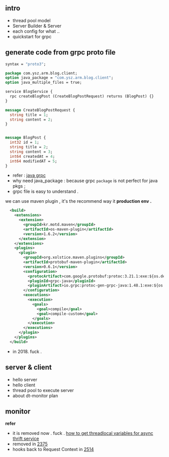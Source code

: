 ## intro

- thread pool model
- Server Builder & Server
- each config for what ..
- quickstart for grpc

## generate code from grpc proto file

```protobuf
syntax = "proto3";

package com.ysz.arm.blog.client;
option java_package = "com.ysz.arm.blog.client";
option java_multiple_files = true;

service BlogService {
  rpc createBlogPost (CreateBlogPostRequest) returns (BlogPost) {}
}

message CreateBlogPostRequest {
  string title = 1;
  string content = 2;
}


message BlogPost {
  int32 id = 1;
  string title = 2;
  string content = 3;
  int64 createdAt = 4;
  int64 modifiedAT = 5;
}
```

- refer : [java grpc](https://grpc.io/docs/languages/java/basics/)
- why need java_package : because grpc `package` is not perfect for java pkgs ;
- grpc file is easy to understand .


we can use maven plugin , it's the recommend way it **production env .**

```xml
  <build>
    <extensions>
      <extension>
        <groupId>kr.motd.maven</groupId>
        <artifactId>os-maven-plugin</artifactId>
        <version>1.6.2</version>
      </extension>
    </extensions>
    <plugins>
      <plugin>
        <groupId>org.xolstice.maven.plugins</groupId>
        <artifactId>protobuf-maven-plugin</artifactId>
        <version>0.6.1</version>
        <configuration>
          <protocArtifact>com.google.protobuf:protoc:3.21.1:exe:${os.detected.classifier}</protocArtifact>
          <pluginId>grpc-java</pluginId>
          <pluginArtifact>io.grpc:protoc-gen-grpc-java:1.48.1:exe:${os.detected.classifier}</pluginArtifact>
        </configuration>
        <executions>
          <execution>
            <goals>
              <goal>compile</goal>
              <goal>compile-custom</goal>
            </goals>
          </execution>
        </executions>
      </plugin>
    </plugins>
  </build>
```

- in 2018. fuck .

## server & client 

- hello server
- hello client
- thread pool to execute server
- about dt-monitor plan


## monitor

**refer**

- it is removed now . fuck . [how to get threadlocal variables for async thrift service](https://github.com/line/armeria/issues/1067)
- removed in [2375](https://github.com/line/armeria/pull/2375)
- hooks back to Request Context in [2514](https://github.com/line/armeria/issues/2514)


